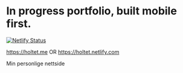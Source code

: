 # In progress portfolio, built mobile first.

[![Netlify Status](https://api.netlify.com/api/v1/badges/925db648-520d-4c1d-bebb-a001aeb802e9/deploy-status)](https://app.netlify.com/sites/holtet/deploys)

https://holtet.me OR https://holtet.netlify.com

Min personlige nettside
